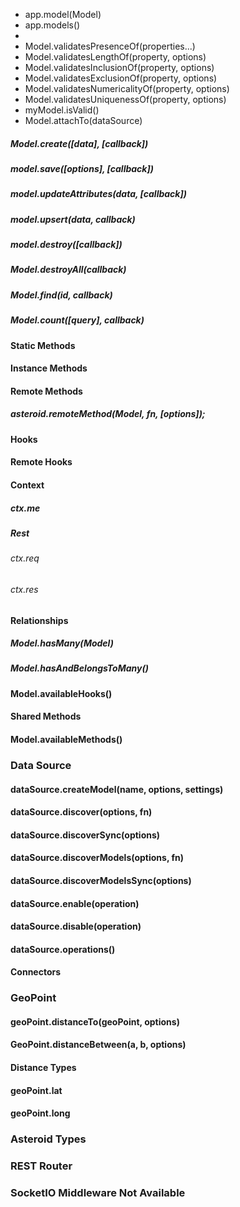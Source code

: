  - app.model(Model)
 - app.models()
 - 
 - Model.validatesPresenceOf(properties...)
 - Model.validatesLengthOf(property, options)
 - Model.validatesInclusionOf(property, options)
 - Model.validatesExclusionOf(property, options)
 - Model.validatesNumericalityOf(property, options)
 - Model.validatesUniquenessOf(property, options)
 - myModel.isValid()
 - Model.attachTo(dataSource)

##### Model.create([data], [callback])
##### model.save([options], [callback])
##### model.updateAttributes(data, [callback])
##### model.upsert(data, callback)
##### model.destroy([callback])
##### Model.destroyAll(callback)
##### Model.find(id, callback)
##### Model.count([query], callback)
#### Static Methods
#### Instance Methods
#### Remote Methods
##### asteroid.remoteMethod(Model, fn, [options]);
#### Hooks
#### Remote Hooks
#### Context
##### ctx.me
##### Rest
###### ctx.req
###### ctx.res
#### Relationships
##### Model.hasMany(Model)
##### Model.hasAndBelongsToMany()
#### Model.availableHooks()
#### Shared Methods
#### Model.availableMethods()
### Data Source
#### dataSource.createModel(name, options, settings)
#### dataSource.discover(options, fn)
#### dataSource.discoverSync(options)
#### dataSource.discoverModels(options, fn)
#### dataSource.discoverModelsSync(options)
#### dataSource.enable(operation)
#### dataSource.disable(operation)
#### dataSource.operations()
#### Connectors
### GeoPoint
#### geoPoint.distanceTo(geoPoint, options)
#### GeoPoint.distanceBetween(a, b, options)
#### Distance Types
#### geoPoint.lat
#### geoPoint.long
### Asteroid Types
### REST Router
### SocketIO Middleware **Not Available**